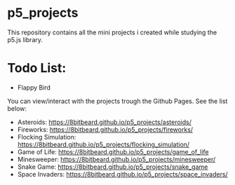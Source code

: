 # p5_projects
This repository contains all the mini projects i created while studying the p5.js library.

# Todo List:
- Flappy Bird

You can view/interact with the projects trough the Github Pages. See the list below:
- Asteroids: https://8bitbeard.github.io/p5_projects/asteroids/
- Fireworks: https://8bitbeard.github.io/p5_projects/fireworks/
- Flocking Simulation: https://8bitbeard.github.io/p5_projects/flocking_simulation/
- Game of Life: https://8bitbeard.github.io/p5_projects/game_of_life
- Minesweeper: https://8bitbeard.github.io/p5_projects/minesweeper/
- Snake Game: https://8bitbeard.github.io/p5_projects/snake_game
- Space Invaders: https://8bitbeard.github.io/p5_projects/space_invaders/
